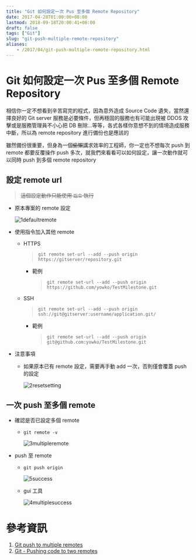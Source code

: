 ```yaml
---
title: "Git 如何設定一次 Pus 至多個 Remote Repository"
date: 2017-04-28T01:00:00+08:00
lastmod: 2018-09-18T20:00:41+08:00
draft: false
tags: ["Git"]
slug: "git-push-multiple-remote-repository"
aliases:
    - /2017/04/git-push-multiple-remote-repository.html
---
```

# Git 如何設定一次 Pus 至多個 Remote Repository
相信你一定不想看到辛苦寫完的程式，因為意外造成 Source Code 遺失，當然還擇良好的 Git server 服務是必要條件，但再穩固的服務也有可能出現被 DDOS 攻擊或是服務管理員不小心把 DB 刪除...等等，各式各樣你意想不到的情境造成服務中斷，所以為 remote repository 進行備份也是應該的

雖然備份很重要，但身為一個<del>偷懶</del>講求效率的工程師，你一定也不想每次 push 到 remote 都要反覆操作 push 多次，就我們來看看可以如何設定，讓一次動作就可以同時 push 到多個 remote repository

## 設定 remote url

> ~~這個設定動作只能使用 `指令` 執行~~

*   原本專案的 remote 設定

    ![1defaultremote](https://cloud.githubusercontent.com/assets/3851540/25490928/f7038070-2ba0-11e7-8558-5b5ba7b19faa.png)

*   使用指令加入其他 remote


    *   HTTPS

        > `git remote set-url --add --push origin https://gitserver/repository.git`

        *   範例

            > `git remote set-url --add --push origin https://github.com/yowko/TestMilestone.git`

    *   SSH

        > `git remote set-url --add --push origin ssh://git@gitserver:username/application.git/`

        *   範例

            > `git remote set-url --add --push origin git@github.com:yowko/TestMilestone.git`

*   注意事項

    *   如果原本已有 remote 設定，需要再手動 add 一次，否則僅會覆蓋 push 的設定


        ![2resetsetting](https://cloud.githubusercontent.com/assets/3851540/25490926/f702c9c8-2ba0-11e7-818a-b67590f8f929.png)

## 一次 push 至多個 remote

*   確認是否已設定多個 remote


    *   `git remote -v`


        ![3multipleremote](https://cloud.githubusercontent.com/assets/3851540/25490927/f7036c2a-2ba0-11e7-83e0-c1829cc3dc24.png)

*   push 至 remote


    *   `git push origin`


        ![5success](https://cloud.githubusercontent.com/assets/3851540/25490923/f6fee448-2ba0-11e7-90e9-aca63d1240d3.png)

    *   gui 工具


        ![4multiplesuccess](https://cloud.githubusercontent.com/assets/3851540/25490924/f7007c2c-2ba0-11e7-89af-7bc50d68e352.png)

# 參考資訊

1.  [Git push to multiple remotes](http://blog.deadlypenguin.com/blog/2016/05/02/git-push-multiple-remotes/)
2.  [Git - Pushing code to two remotes](http://stackoverflow.com/questions/14290113/git-pushing-code-to-two-remotes)
